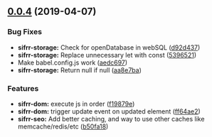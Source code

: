 ## [0.0.4](https://github.com/sifrr/sifrr/compare/v0.0.3...v0.0.4) (2019-04-07)


### Bug Fixes

* **sifrr-storage:** Check for openDatabase in webSQL ([d92d437](https://github.com/sifrr/sifrr/commit/d92d437))
* **sifrr-storage:** Replace unnecessary let with const ([5396521](https://github.com/sifrr/sifrr/commit/5396521))
* Make babel.config.js work ([aedc697](https://github.com/sifrr/sifrr/commit/aedc697))
* **sifrr-storage:** Return null if null ([aa8e7ba](https://github.com/sifrr/sifrr/commit/aa8e7ba))


### Features

* **sifrr-dom:** execute js in order ([f19879e](https://github.com/sifrr/sifrr/commit/f19879e))
* **sifrr-dom:** trigger update event on updated element ([ff64ae2](https://github.com/sifrr/sifrr/commit/ff64ae2))
* **sifrr-seo:** Add better caching, and way to use other caches like memcache/redis/etc ([b50fa18](https://github.com/sifrr/sifrr/commit/b50fa18))



